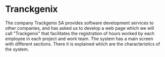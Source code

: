 # Tranckgenix
The company Trackgenix SA provides software development services to other companies, and has asked us to develop a web page which we will call "Trackgenix" that facilitates the registration of hours worked by each employee in each project and work team.
The system has a main screen with different sections. There it is explained which are the characteristics of the system.


## 
